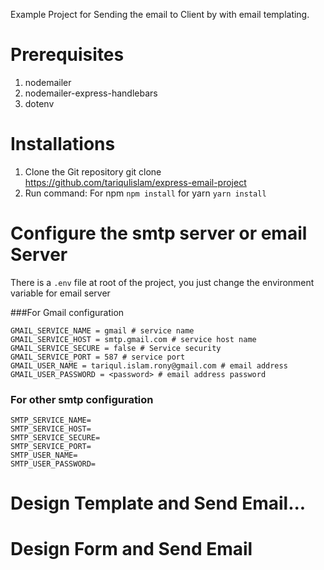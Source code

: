 Example Project for Sending the email to Client by with email templating.

# Prerequisites
1. nodemailer
2. nodemailer-express-handlebars
3. dotenv

# Installations

1. Clone the Git repository git clone https://github.com/tariqulislam/express-email-project
2. Run command: For npm ```npm install``` for yarn ```yarn install```

# Configure the smtp server or email Server

There is a ```.env``` file at root of the project, you just change the environment variable for email server

###For Gmail configuration
```
GMAIL_SERVICE_NAME = gmail # service name
GMAIL_SERVICE_HOST = smtp.gmail.com # service host name
GMAIL_SERVICE_SECURE = false # Service security
GMAIL_SERVICE_PORT = 587 # service port
GMAIL_USER_NAME = tariqul.islam.rony@gmail.com # email address
GMAIL_USER_PASSWORD = <password> # email address password
```
### For other smtp configuration

```
SMTP_SERVICE_NAME=
SMTP_SERVICE_HOST=
SMTP_SERVICE_SECURE=
SMTP_SERVICE_PORT=
SMTP_USER_NAME=
SMTP_USER_PASSWORD=
```

# Design Template and Send Email...



# Design Form and Send Email

